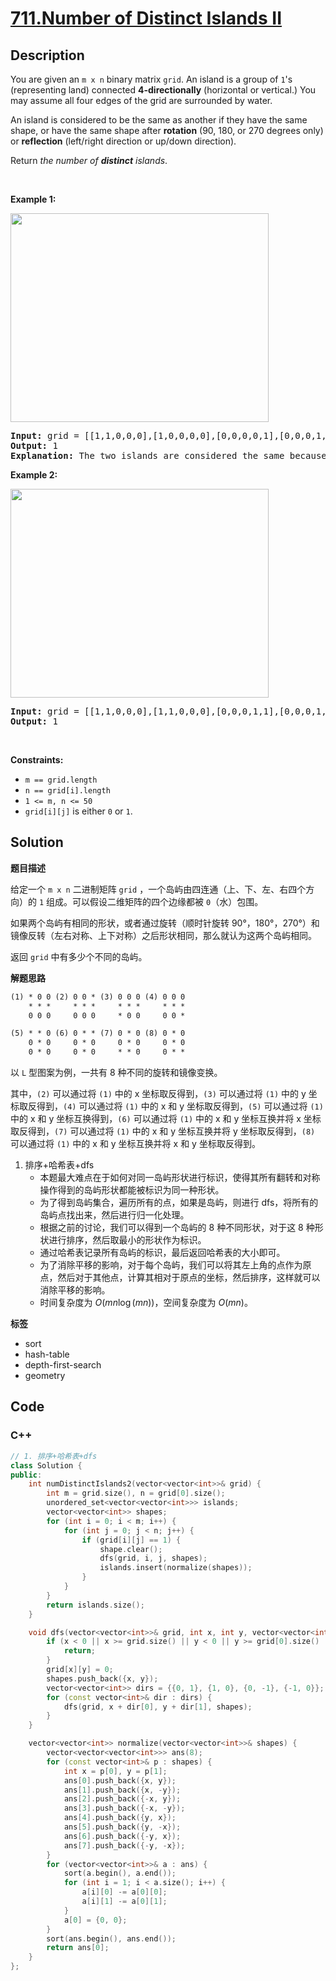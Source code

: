 # [711.Number of Distinct Islands II](https://leetcode.com/problems/number-of-distinct-islands-ii/description/)

## Description

<p>You are given an <code>m x n</code> binary matrix <code>grid</code>. An island is a group of <code>1</code>&#39;s (representing land) connected <strong>4-directionally</strong> (horizontal or vertical.) You may assume all four edges of the grid are surrounded by water.</p>

<p>An island is considered to be the same as another if they have the same shape, or have the same shape after <b>rotation</b> (90, 180, or 270 degrees only) or <b>reflection</b> (left/right direction or up/down direction).</p>

<p>Return <em>the number of <b>distinct</b> islands</em>.</p>

<p>&nbsp;</p>
<p><strong class="example">Example 1:</strong></p>
<img alt="" src="https://fastly.jsdelivr.net/gh/doocs/leetcode@main/solution/0700-0799/0711.Number%20of%20Distinct%20Islands%20II/images/distinctisland2-1-grid.jpg" style="width: 413px; height: 334px;" />
<pre>
<strong>Input:</strong> grid = [[1,1,0,0,0],[1,0,0,0,0],[0,0,0,0,1],[0,0,0,1,1]]
<strong>Output:</strong> 1
<strong>Explanation:</strong> The two islands are considered the same because if we make a 180 degrees clockwise rotation on the first island, then two islands will have the same shapes.
</pre>

<p><strong class="example">Example 2:</strong></p>
<img alt="" src="https://fastly.jsdelivr.net/gh/doocs/leetcode@main/solution/0700-0799/0711.Number%20of%20Distinct%20Islands%20II/images/distinctisland1-1-grid.jpg" style="width: 413px; height: 334px;" />
<pre>
<strong>Input:</strong> grid = [[1,1,0,0,0],[1,1,0,0,0],[0,0,0,1,1],[0,0,0,1,1]]
<strong>Output:</strong> 1
</pre>

<p>&nbsp;</p>
<p><strong>Constraints:</strong></p>

<ul>
  <li><code>m == grid.length</code></li>
  <li><code>n == grid[i].length</code></li>
  <li><code>1 &lt;= m, n &lt;= 50</code></li>
  <li><code>grid[i][j]</code> is either <code>0</code> or <code>1</code>.</li>
</ul>

## Solution

**题目描述**

给定一个 `m x n` 二进制矩阵 `grid` ，一个岛屿由四连通（上、下、左、右四个方向）的 `1` 组成。可以假设二维矩阵的四个边缘都被 `0`（水）包围。

如果两个岛屿有相同的形状，或者通过旋转（顺时针旋转 90°，180°，270°）和镜像反转（左右对称、上下对称）之后形状相同，那么就认为这两个岛屿相同。

返回 `grid` 中有多少个不同的岛屿。

**解题思路**

```txt
(1) * 0 0 (2) 0 0 * (3) 0 0 0 (4) 0 0 0
    * * *     * * *     * * *     * * *
    0 0 0     0 0 0     * 0 0     0 0 *

(5) * * 0 (6) 0 * * (7) 0 * 0 (8) 0 * 0
    0 * 0     0 * 0     0 * 0     0 * 0
    0 * 0     0 * 0     * * 0     0 * *
```

以 `L` 型图案为例，一共有 8 种不同的旋转和镜像变换。

其中，`(2)` 可以通过将 `(1)` 中的 x 坐标取反得到，`(3)` 可以通过将 `(1)` 中的 y 坐标取反得到，`(4)` 可以通过将 `(1)` 中的 x 和 y 坐标取反得到，`(5)` 可以通过将 `(1)` 中的 x 和 y 坐标互换得到，`(6)` 可以通过将 `(1)` 中的 x 和 y 坐标互换并将 x 坐标取反得到，`(7)` 可以通过将 `(1)` 中的 x 和 y 坐标互换并将 y 坐标取反得到，`(8)` 可以通过将 `(1)` 中的 x 和 y 坐标互换并将 x 和 y 坐标取反得到。

1. 排序+哈希表+dfs
   - 本题最大难点在于如何对同一岛屿形状进行标识，使得其所有翻转和对称操作得到的岛屿形状都能被标识为同一种形状。
   - 为了得到岛屿集合，遍历所有的点，如果是岛屿，则进行 dfs，将所有的岛屿点找出来，然后进行归一化处理。
   - 根据之前的讨论，我们可以得到一个岛屿的 8 种不同形状，对于这 8 种形状进行排序，然后取最小的形状作为标识。
   - 通过哈希表记录所有岛屿的标识，最后返回哈希表的大小即可。
   - 为了消除平移的影响，对于每个岛屿，我们可以将其左上角的点作为原点，然后对于其他点，计算其相对于原点的坐标，然后排序，这样就可以消除平移的影响。
   - 时间复杂度为 $O(mn\log(mn))$，空间复杂度为 $O(mn)$。

**标签**

- sort
- hash-table
- depth-first-search
- geometry

<!-- code start -->
## Code

### C++

```cpp
// 1. 排序+哈希表+dfs
class Solution {
public:
    int numDistinctIslands2(vector<vector<int>>& grid) {
        int m = grid.size(), n = grid[0].size();
        unordered_set<vector<vector<int>>> islands;
        vector<vector<int>> shapes;
        for (int i = 0; i < m; i++) {
            for (int j = 0; j < n; j++) {
                if (grid[i][j] == 1) {
                    shape.clear();
                    dfs(grid, i, j, shapes);
                    islands.insert(normalize(shapes));
                }
            }
        }
        return islands.size();
    }

    void dfs(vector<vector<int>>& grid, int x, int y, vector<vector<int>>& shapes) {
        if (x < 0 || x >= grid.size() || y < 0 || y >= grid[0].size() || grid[x][y] == 0) {
            return;
        }
        grid[x][y] = 0;
        shapes.push_back({x, y});
        vector<vector<int>> dirs = {{0, 1}, {1, 0}, {0, -1}, {-1, 0}};
        for (const vector<int>& dir : dirs) {
            dfs(grid, x + dir[0], y + dir[1], shapes);
        }
    }

    vector<vector<int>> normalize(vector<vector<int>>& shapes) {
        vector<vector<vector<int>>> ans(8);
        for (const vector<int>& p : shapes) {
            int x = p[0], y = p[1];
            ans[0].push_back({x, y});
            ans[1].push_back({x, -y});
            ans[2].push_back({-x, y});
            ans[3].push_back({-x, -y});
            ans[4].push_back({y, x});
            ans[5].push_back({y, -x});
            ans[6].push_back({-y, x});
            ans[7].push_back({-y, -x});
        }
        for (vector<vector<int>>& a : ans) {
            sort(a.begin(), a.end());
            for (int i = 1; i < a.size(); i++) {
                a[i][0] -= a[0][0];
                a[i][1] -= a[0][1];
            }
            a[0] = {0, 0};
        }
        sort(ans.begin(), ans.end());
        return ans[0];
    }
};
```

<!-- code end -->
